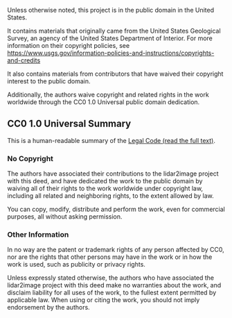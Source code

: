 Unless otherwise noted, this project is in the public domain in the
United States.

It contains materials that originally came from the United States
Geological Survey, an agency of the United States Department of
Interior.  For more information on their copyright policies, see
https://www.usgs.gov/information-policies-and-instructions/copyrights-and-credits

It also contains materials from contributors that have waived their
copyright interest to the public domain.

Additionally, the authors waive copyright and related rights in the
work worldwide through the CC0 1.0 Universal public domain dedication.

CC0 1.0 Universal Summary
-------------------------

This is a human-readable summary of the [Legal Code (read the full
text)](https://creativecommons.org/publicdomain/zero/1.0/legalcode).


### No Copyright

The authors have associated their contributions to the lidar2image project
with this deed, and have dedicated the work to the public domain
by waiving all of their rights to the work worldwide under copyright
law, including all related and neighboring rights, to the extent
allowed by law.

You can copy, modify, distribute and perform the work, even for
commercial purposes, all without asking permission.


### Other Information

In no way are the patent or trademark rights of any person affected
by CC0, nor are the rights that other persons may have in the work
or in how the work is used, such as publicity or privacy rights.

Unless expressly stated otherwise, the authors who have associated
the lidar2image project with this deed make no warranties about the work,
and disclaim liability for all uses of the work, to the fullest
extent permitted by applicable law. When using or citing the work,
you should not imply endorsement by the authors.
